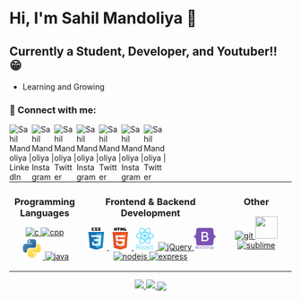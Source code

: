 
#  Hi, I'm Sahil Mandoliya 👋

## Currently a Student, Developer, and Youtuber!! 😁

-  Learning and Growing

### 🤝 Connect with me:

<a href="https://www.linkedin.com/in/sahilmandoliya/"><img align="left" src="https://www.freepnglogos.com/uploads/linkedin-blue-style-logo-png-0.png" alt="Sahil Mandoliya | LinkedIn" width="40px"/></a>
<a href="https://instagram.com/sahilmandoliya"><img align="left" src="https://upload.wikimedia.org/wikipedia/commons/thumb/e/e7/Instagram_logo_2016.svg/800px-Instagram_logo_2016.svg.png" alt="Sahil Mandoliya | Instagram" width="40px"/></a>
<a href="https://twitter.com/sahilmandoliya"><img align="left" src="https://cdn4.iconfinder.com/data/icons/social-media-icons-the-circle-set/48/twitter_circle-512.png" alt="Sahil Mandoliya | Twitter" width="40px"/></a>
<a href="https://instagram.com/sahilmandoliya"><img align="left" src="https://upload.wikimedia.org/wikipedia/commons/thumb/e/e7/Instagram_logo_2016.svg/800px-Instagram_logo_2016.svg.png" alt="Sahil Mandoliya | Instagram" width="40px"/></a>
<a href="https://www.codechef.com/users/sahilmandoliya"><img align="left" src="https://cdn4.iconfinder.com/data/icons/social-media-icons-the-circle-set/48/twitter_circle-512.png" alt="Sahil Mandoliya | Twitter" width="40px"/></a>
<a href="https://instagram.com/sahilmandoliya"><img align="left" src="https://upload.wikimedia.org/wikipedia/commons/thumb/e/e7/Instagram_logo_2016.svg/800px-Instagram_logo_2016.svg.png" alt="Sahil Mandoliya | Instagram" width="40px"/></a>
<a href="https://twitter.com/sahilmandoliya"><img align="left" src="https://cdn4.iconfinder.com/data/icons/social-media-icons-the-circle-set/48/twitter_circle-512.png" alt="Sahil Mandoliya | Twitter" width="40px"/></a>
</br>
</br>

<table><tr><td valign="top" width="25%">
<h3 align="center">Programming Languages</h3>
<p align="center"><a href="https://developer.mozilla.org/en-US/docs/Web/JavaScript" > <img src="https://upload.wikimedia.org/wikipedia/commons/thumb/1/18/C_Programming_Language.svg/695px-C_Programming_Language.svg.png" alt="c" width="40" height="40"/> </a>
   <a href="https://en.wikipedia.org/wiki/C%2B%2B" > <img src="https://upload.wikimedia.org/wikipedia/commons/thumb/1/18/ISO_C%2B%2B_Logo.svg/1822px-ISO_C%2B%2B_Logo.svg.png" alt="cpp" width="40" height="40"/> </a> <a href="https://www.python.org" > <img src="https://raw.githubusercontent.com/devicons/devicon/master/icons/python/python-original.svg" alt="python" width="40" height="40"/> </a> <a href="https://www.python.org" > <img src="https://brandlogos.net/wp-content/uploads/2021/11/java-logo.png" alt="java" width="40" height="40"/> </a></p>
  
</td><td valign="top" width="50%">
<h3 align="center">Frontend & Backend Development</h3>
<p align="center"> <a href="https://www.w3schools.com/css/" > <img src="https://raw.githubusercontent.com/devicons/devicon/master/icons/css3/css3-original-wordmark.svg" alt="css3" width="40" height="40"/> </a> <a href="https://www.w3.org/html/" > <img src="https://raw.githubusercontent.com/devicons/devicon/master/icons/html5/html5-original-wordmark.svg" alt="html5" width="40" height="40"/> </a> <a href="https://reactjs.org/" > <img src="https://raw.githubusercontent.com/devicons/devicon/master/icons/react/react-original-wordmark.svg" alt="react" width="40" height="40"/> <a href="https://jquery.com/" > <img src="https://profilinator.rishav.dev/skills-assets/jquery.png" alt="jQuery" width="40" height="40"/> </a> <a href="https://getbootstrap.com" > <img src="https://raw.githubusercontent.com/devicons/devicon/master/icons/bootstrap/bootstrap-plain-wordmark.svg" alt="bootstrap" width="40" height="40"/> </a> <a href="https://nodejs.org" > <img src="https://www.vectorlogo.zone/logos/nodejs/nodejs-icon.svg" alt="nodejs" width="40" height="40"/> </a> <a href="https://expressjs.com" > <img src="https://avatars.githubusercontent.com/u/5658226?s=200&v=4" alt="express" width="40" height="40"/> </a>  </p>

</td><td valign="top" width="25%">
<h3 align="center">Other</h3>
<p align="center"> <a href="https://git-scm.com/" > <img src="https://www.vectorlogo.zone/logos/git-scm/git-scm-icon.svg" alt="git" width="40" height="40"/> </a> <a href="https://code.visualstudio.com/" > <img src="https://i.ibb.co/vBw3R3Q/Visual-Studio-Code.png" width="40" height="40"/> </a> <a href="https://replit.com/" > <img src="https://www.sublimehq.com/images/sublime_text.png" alt="sublime" width="40" height="40"/> </a> </p>
  
</td></tr></table>

<p align="center">
<a href="https://github.com/sahilmandoliya">
  <img height="160em" src="https://github-readme-stats.vercel.app/api?username=sahilmandoliya&count_private=true&show_icons=true&theme=merko" />
  <img height="160em" src="https://github-readme-stats-eight-theta.vercel.app/api/top-langs/?username=sahilmandoliya&theme=merko&layout=compact&langs_count=10&exclude_repo=gamebase&hide=objective-c,c,java" />
  <img align="center" height="160em" src="https://github-readme-streak-stats.herokuapp.com/?user=sahilmandoliya&theme=merko"/>
</a>
</p>
